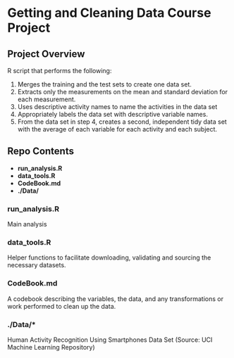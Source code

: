 # Getting and Cleaning Data Course Project
## Project Overview
R script that performs the following:
1) Merges the training and the test sets to create one data set.
2) Extracts only the measurements on the mean and standard deviation for each measurement.
3) Uses descriptive activity names to name the activities in the data set
4) Appropriately labels the data set with descriptive variable names.
5) From the data set in step 4, creates a second, independent tidy data set with the average of each variable for each activity and each subject.

## Repo Contents
- **run_analysis.R**
- **data_tools.R**
- **CodeBook.md**
- **./Data/**

### run_analysis.R
Main analysis

### data_tools.R
Helper functions to facilitate downloading, validating and sourcing the necessary datasets.

### CodeBook.md
A codebook describing the variables, the data, and any transformations or work performed to clean up the data.

### ./Data/*
Human Activity Recognition Using Smartphones Data Set (Source: UCI Machine Learning Repository)
